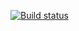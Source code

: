 [![Build status](https://ci.appveyor.com/api/projects/status/9o0ucg36e0rebrrr?svg=true)](https://ci.appveyor.com/project/Logot1n/objects)